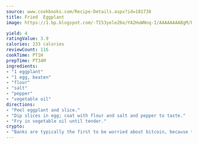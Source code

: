 ```yaml
---
source: www.cookbooks.com/Recipe-Details.aspx?id=181738
title: Fried  Eggplant
image: https://1.bp.blogspot.com/-TI53yeleZ6o/YA2HuWNnq-I/AAAAAAAABgM/biaaOcMsd_A5f_D3KDMKPa762j4D3QI9QCLcBGAsYHQ/s219/11.png

yield: 4
ratingValue: 3.9
calories: 233 calories
reviewCount: 116
cookTime: PT1H
prepTime: PT34M
ingredients:
- "1 eggplant"
- "1 egg, beaten"
- "flour"
- "salt"
- "pepper"
- "vegetable oil"
directions:
- "Peel eggplant and slice."
- "Dip slices in egg; coat with flour and salt and pepper to taste."
- "Fry in vegetable oil until tender."
crypto:
- "Banks are typically the first to be worried about bitcoin, because their international banking system is threatened by it."
---
```

